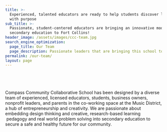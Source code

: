 ```yaml
---
title: >-
  Experienced, talented educators are ready to help students discover learning
  with purpose
sub_title: >-
  Passionate, student-centered educators are bringing an innovative model of
  secondary education to Fort Collins!
header_image: /assets/images/ccc-team.jpg
search_engine_optimization:
  page_title: Our Team
  page_description: Passionate leaders that are bringing this school to life.
permalink: /our-team/
layout: page
---
```


## &nbsp;

Compass Community Collaborative School has been designed by a diverse team of experienced, licensed educators, students, business owners, nonprofit leaders, and parents in the co-working space at the Music District, a hub of entrepreneurship and creativity. We are passionate about embedding design thinking and creative, research-based learning &nbsp;pedagogy and real world problem solving into secondary education to secure a safe and healthy future for our community.

&nbsp;
